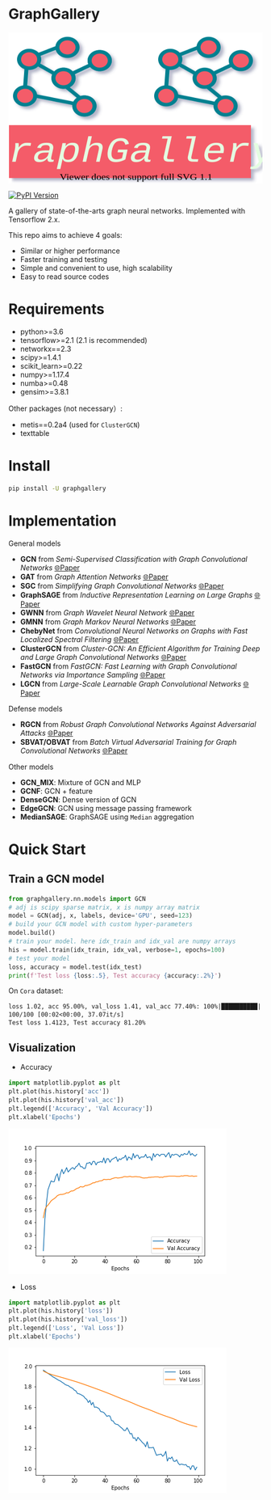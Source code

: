 # GraphGallery

[pypi-image]: https://badge.fury.io/py/graphgallery.svg
[pypi-url]: https://pypi.org/project/graphgallery/


<img src=./imgs/graphgallery.svg width = "1000" height = "300" alt="GraphGallery" align=center>

[![PyPI Version][pypi-image]][pypi-url]


A gallery of state-of-the-arts graph neural networks. Implemented with Tensorflow 2.x.

This repo aims to achieve 4 goals:
+ Similar or higher performance
+ Faster training and testing
+ Simple and convenient to use, high scalability
+ Easy to read source codes

# Requirements

+ python>=3.6
+ tensorflow>=2.1 (2.1 is recommended)
+ networkx==2.3
+ scipy>=1.4.1
+ scikit_learn>=0.22
+ numpy>=1.17.4
+ numba>=0.48
+ gensim>=3.8.1

Other packages (not necessary）:

+ metis==0.2a4 (used for `ClusterGCN`)
+ texttable

# Install
```bash
pip install -U graphgallery
```

# Implementation
General models
+ **GCN** from *Semi-Supervised Classification with Graph Convolutional Networks* [🌐Paper](https://arxiv.org/abs/1609.02907)
+ **GAT** from *Graph Attention Networks* [🌐Paper](https://arxiv.org/abs/1710.10903>)
+ **SGC** from *Simplifying Graph Convolutional Networks* [🌐Paper](https://arxiv.org/abs/1902.07153)
+ **GraphSAGE** from *Inductive Representation Learning on Large Graphs* [🌐Paper](https://arxiv.org/abs/1706.02216)
+ **GWNN** from *Graph Wavelet Neural Network* [🌐Paper](https://arxiv.org/abs/1904.07785)
+ **GMNN** from *Graph Markov Neural Networks* [🌐Paper](https://arxiv.org/abs/1905.06214>)
+ **ChebyNet** from *Convolutional Neural Networks on Graphs with Fast Localized Spectral Filtering* [🌐Paper](https://arxiv.org/abs/1606.09375>)
+ **ClusterGCN** from *Cluster-GCN: An Efficient Algorithm for Training Deep and Large Graph Convolutional Networks* [🌐Paper](https://arxiv.org/abs/1905.07953)
+ **FastGCN** from *FastGCN: Fast Learning with Graph Convolutional Networks via Importance Sampling* [🌐Paper](https://arxiv.org/abs/1801.10247)
+ **LGCN** from  *Large-Scale Learnable Graph Convolutional Networks* [🌐Paper](https://arxiv.org/abs/1808.03965)

Defense models
+ **RGCN** from *Robust Graph Convolutional Networks Against Adversarial Attacks* [🌐Paper](https://dl.acm.org/doi/10.1145/3292500.3330851)
+ **SBVAT/OBVAT** from *Batch Virtual Adversarial Training for Graph Convolutional Networks* [🌐Paper](https://arxiv.org/abs/1902.09192)

Other models
+ **GCN_MIX**: Mixture of GCN and MLP
+ **GCNF**: GCN + feature
+ **DenseGCN**: Dense version of GCN
+ **EdgeGCN**: GCN using message passing framework
+ **MedianSAGE**: GraphSAGE using `Median` aggregation

# Quick Start
## Train a GCN model
```python
from graphgallery.nn.models import GCN
# adj is scipy sparse matrix, x is numpy array matrix
model = GCN(adj, x, labels, device='GPU', seed=123)
# build your GCN model with custom hyper-parameters
model.build()
# train your model. here idx_train and idx_val are numpy arrays
his = model.train(idx_train, idx_val, verbose=1, epochs=100)
# test your model
loss, accuracy = model.test(idx_test)
print(f'Test loss {loss:.5}, Test accuracy {accuracy:.2%}')
```
On `Cora` dataset:
```
loss 1.02, acc 95.00%, val_loss 1.41, val_acc 77.40%: 100%|██████████| 100/100 [00:02<00:00, 37.07it/s]
Test loss 1.4123, Test accuracy 81.20%
```
## Visualization
+ Accuracy
```python
import matplotlib.pyplot as plt
plt.plot(his.history['acc'])
plt.plot(his.history['val_acc'])
plt.legend(['Accuracy', 'Val Accuracy'])
plt.xlabel('Epochs')
```
![visualization](./imgs/visualization_acc.png)

+ Loss
```python
import matplotlib.pyplot as plt
plt.plot(his.history['loss'])
plt.plot(his.history['val_loss'])
plt.legend(['Loss', 'Val Loss'])
plt.xlabel('Epochs')
```
![visualization](./imgs/visualization_loss.png)


